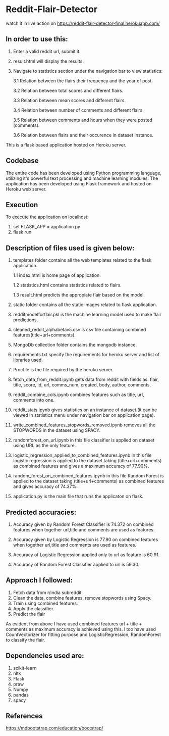 # Reddit-Flair-Detector

watch it in live action on https://reddit-flair-detector-final.herokuapp.com/

## In order to use this:

1. Enter a valid reddit url, submit it.
2. result.html will display the results.
3. Navigate to statistics section under the navigation bar to view statistics:
   
   3.1 Relation between the flairs their frequency and the year of post.
   
   3.2 Relation between total scores and different flairs.
   
   3.3 Relation between mean scores and different flairs.
   
   3.4 Relation between number of comments and different flairs.
   
   3.5 Relation between comments and hours when they were posted (comments).
   
   3.6 Relation between flairs and their occurence in dataset instance.

This is a flask based application hosted on Heroku server.

## Codebase

The entire code has been developed using Python programming language, utilizing it's powerful text processing and machine learning modules. The application has been developed using Flask framework and hosted on Heroku web server.

## Execution

To execute the application on localhost:
  1. set FLASK_APP = application.py
  2. flask run
  
## Description of files used is given below:
  1. templates folder contains all the web templates related to the flask application.
     
     1.1 index.html is home page of application.
     
     1.2 statistics.html contains statistics related to flairs.
     
     1.3 result.html predicts the appropiate flair based on the model.
     
  2. static folder contains all the static images related to flask application.
  3. redditmodelforflair.pkl is the machine learning model used to make flair predictions.
  4. cleaned_reddit_alphabetav5.csv is csv file containing combined features(title+url+comments).
  5. MongoDb collection folder contains the mongodb instance.
  6. requirements.txt specify the requirements for heroku server and list of libraries used.
  7. Procfile is the file required by the heroku server.
  8. fetch_data_from_reddit.ipynb gets data from reddit with fields as: flair, title, score, id, url, comms_num, created, body, author,      comments.
  9. reddit_combine_cols.ipynb combines features such as title, url, comments into one.
  10. reddit_stats.ipynb gives statistics on an instance of dataset (it can be viewed in ststistics menu under navigation bar on               application page).
  11. write_combined_features_stopwords_removed.ipynb removes all the STOPWORDS in the dataset using SPACY.
  12. randomforest_on_url.ipynb in this file classifier is applied on dataset using URL as the only feature.
  13. logistic_regression_applied_to_combined_features.ipynb in this file logistic regression is applied to the dataset taking                 (title+url+comments) as combined features and gives a maximum accuracy of 77.90%.
  14. random_forest_on_combined_features.ipynb in this file Random Forest is applied to the dataset taking (title+url+comments) as             combined features and gives accuracy of 74.37%. 
  15. application.py is the main file that runs the applicaton on flask.
  
## Predicted accuracies:  
  
1. Accuracy given by Random Forest Classifier is 74.372 on combined features when together url,title and comments are used as features.

2. Accuracy given by Logistic Regression is 77.90 on combined features when together url,title and comments are used as features.

3. Accuracy of Logistic Regression applied only to url as feature is 60.91.

4. Accuracy of Random Forest Classifier applied to url is 59.30.

## Approach I followed:

1. Fetch data from r/india subreddit.
2. Clean the data, combine features, remove stopwords using Spacy.
3. Train using combined features.
4. Apply the classifier.
5. Predict the flair

As evident from above I have used combined features url + title + comments as maximum accuracy is achieved using this. I too have used CountVectorizer for fitting purpose and LogisticRegression, RandomForest to classify the flair.

## Dependencies used are:

1. scikit-learn
2. nltk
3. Flask
4. praw
5. Numpy
6. pandas
7. spacy

## References

   https://mdbootstrap.com/education/bootstrap/

